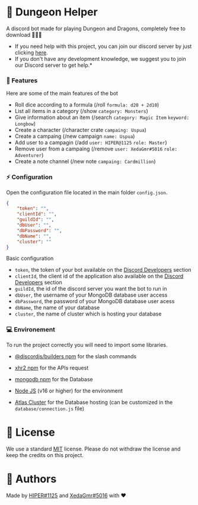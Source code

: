 # 🐉 Dungeon Helper

A discord bot made for playing Dungeon and Dragons, completely free to download 🧙🏻‍♂️

- If you need help with this project, you can join our discord server by just clicking [here](https://discord.gg/hKFFG2JD9M).
- If you don't have any development knowledge, we suggest you to join our Discord server to get help.*

### 🎲 Features

Here are some of the main features of the bot

- Roll dice according to a formula (/roll `formula: d20 + 2d10`) 
- List all items in a category (/show `category: Monsters`)
- Give information about an item (/search ```category: Magic Item``` ```keyword: Longbow```)
- Create a character (/character crate `campaing: Uspua`)
- Create a campaing (/new campaign `name: Uspua`)
- Add user to a campagin (/add `user: HIPER@1125` `role: Master`)
- Remove user from a campaing (/remove `user: XedaGmr#5016` `role: Adventurer`)
- Create a note channel (/new note `campaing: Cardmillion`)

### ⚡ Configuration

Open the configuration file located in the main folder `config.json`.

```json
{
    "token": "",
    "clientId": "",
    "guildId": "",
    "dbUser": "",
    "dbPassword": "",
    "dbName": "",
    "cluster": ""
}
```

Basic configuration

- `token`, the token of your bot available on the [Discord Developers](https://discordapp.com/developers/applications) section
- `clientId`, the client id of the application also available on the [Discord Developers](https://discordapp.com/developers/applications) section
- `guildId`, the id of the discord server you want the bot to run in
- `dbUser`, the username of your MongoDB database user access
- `dbPassword`, the password of your MongoDB database user acess
- `dbName`, the name of your database 
- `cluster`, the name of cluster which is hosting your database

### 💻 Environement

To run the project correctly you will need to import some libraries.

- [@discordjs/builders npm](https://www.npmjs.com/package/@discordjs/builders) for the slash commands
- [xhr2 npm](https://www.npmjs.com/package/xhr2) for the APIs request
- [mongodb npm](https://www.npmjs.com/package/mongodb) for the Database

- [Node JS](https://nodejs.org/en/) (v16 or higher) for the environment
- [Atlas Cluster](https://www.mongodb.com/cloud/atlas/lp/general/try) for the Database hosting (can be customized in the `database/connection.js` file)

# 📑 License
We use a standard [MIT](https://github.com/Hiper1125/dnd-bot/blob/main/LICENSE) license.
Please do not withdraw the license and keep the credits on this project.

# 👤 Authors
Made by [HIPER#1125](https://github.com/Hiper1125) and [XedaGmr#5016](https://github.com/XedaGmr) with ❤️
